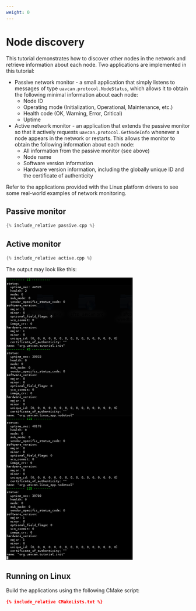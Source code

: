 ```yaml
---
weight: 0
---
```


# Node discovery

This tutorial demonstrates how to discover other nodes in the network and retrieve information about each node.
Two applications are implemented in this tutorial:

* Passive network monitor - a small application that simply listens to messages of type `uavcan.protocol.NodeStatus`,
which allows it to obtain the following minimal information about each node:
  * Node ID
  * Operating mode (Initialization, Operational, Maintenance, etc.)
  * Health code (OK, Warning, Error, Critical)
  * Uptime
* Active network monitor - an application that extends the passive monitor so that it actively requests
`uavcan.protocol.GetNodeInfo` whenever a node appears in the network or restarts.
This allows the monitor to obtain the following information about each node:
  * All information from the passive monitor (see above)
  * Node name
  * Software version information
  * Hardware version information, including the globally unique ID and the certificate of authenticity

Refer to the applications provided with the Linux platform drivers to see some
real-world examples of network monitoring.

## Passive monitor

```c++
{% include_relative passive.cpp %}
```

## Active monitor

```c++
{% include_relative active.cpp %}
```

The output may look like this:

![](/Implementations/Libuavcan/Tutorials/9._Node_discovery/output.png)

## Running on Linux

Build the applications using the following CMake script:

```cmake
{% include_relative CMakeLists.txt %}
```
